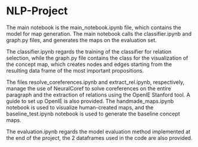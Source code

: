 # NLP-Project

The main notebook is the main_notebook.ipynb file, which contains the model for map generation. The main notebook calls the classifier.ipynb and graph.py files, and generates the maps on the evaluation set. 

The classifier.ipynb regards the training of the classifier for relation selection, while the graph.py file contains the class for the visualization of the concept map, which creates nodes and edges starting from the resulting data frame of the most important propositions. 

The files resolve_coreferences.ipynb and extract_rel.ipynb, respectively, manage the use of NeuralCoref to solve coreferences on the entire paragraph and the extraction of relations using the OpenIE Stanford tool. A guide to set up OpenIE is also provided. The handmade_maps.ipynb notebook is used to visualize human-created maps, and the baseline_test.ipynb notebook is used to generate the baseline concept maps. 

The evaluation.ipynb regards the model evaluation method implemented at the end of the project, the 2 dataframes used in the code are also provided.  
